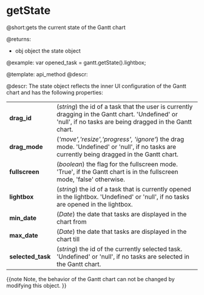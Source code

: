 getState
=============
@short:gets the current state of the Gantt chart
	
@returns:
- obj	object 	the state object

@example:
var opened_task = gantt.getState().lightbox;

@template:	api_method
@descr:

@descr: 
The state object reflects the inner UI configuration of the Gantt chart and has the following properties:

<table class="webixdoc_links">
	<tbody>
        <tr>
			<td class="webixdoc_links0"><b>drag_id</b></td>
			<td>(<i>string</i>) the id of a task that the user is currently dragging in the Gantt chart. 'Undefined' or 'null', if no tasks are being dragged in the Gantt chart.</td>
		</tr>
        <tr>
			<td class="webixdoc_links0"><b>drag_mode</b></td>
			<td>(<i>'move','resize','progress', 'ignore'</i>) the drag mode. 'Undefined' or 'null', if no tasks are currently being dragged in the Gantt chart.</td>
		</tr>
         <tr>
			<td class="webixdoc_links0"><b>fullscreen</b></td>
			<td>(<i>boolean</i>) the flag for the fullscreen mode. 'True', if the Gantt chart is in the fullscreen mode, 'false' otherwise.</td>
		</tr>
        <tr>
			<td class="webixdoc_links0"><b>lightbox</b></td>
			<td>(<i>string</i>)  the id of a task that is currently opened in the lightbox. 'Undefined' or 'null', if no tasks are opened in the lightbox.</td>
		</tr>
		<tr>
			<td class="webixdoc_links0"><b>min_date</b></td>
			<td>(<i>Date</i>) the date that tasks are displayed in the chart from </td>
		</tr>
        <tr>
			<td class="webixdoc_links0"><b>max_date</b></td>
			<td>(<i>Date</i>) the date that tasks are displayed in the chart till </td>
		</tr>
		<tr>
			<td class="webixdoc_links0"><b>selected_task</b></td>
			<td>(<i>string</i>)  the id of the currently selected task. 'Undefined' or 'null', if no tasks are selected in the Gantt chart.</td>
		</tr>
    </tbody>
</table>

{{note
Note, the  behavior of the Gantt chart can not be changed by modifying this object.
}}
